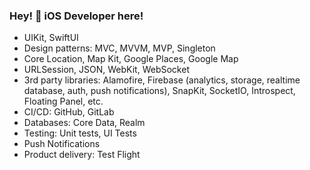 ### Hey! 👋 iOS Developer here!

 - UIKit, SwiftUI
 - Design patterns: MVC, MVVM, MVP, Singleton
 - Core Location, Map Kit, Google Places, Google Map
 - URLSession, JSON, WebKit, WebSocket 
 - 3rd party libraries: Alamofire, Firebase (analytics, storage, realtime database, auth, push notifications), SnapKit, SocketIO, Introspect, Floating Panel, etc.
 - CI/CD: GitHub, GitLab
 - Databases: Core Data, Realm
 - Testing: Unit tests, UI Tests
 - Push Notifications
 - Product delivery: Test Flight
<!--
**nevinchanyi/nevinchanyi** is a ✨ _special_ ✨ repository because its `README.md` (this file) appears on your GitHub profile.

Here are some ideas to get you started:

- 🔭 I’m currently working on ...
- 🌱 I’m currently learning ...
- 👯 I’m looking to collaborate on ...
- 🤔 I’m looking for help with ...
- 💬 Ask me about ...
- 📫 How to reach me: ...
- 😄 Pronouns: ...
- ⚡ Fun fact: ...
-->

